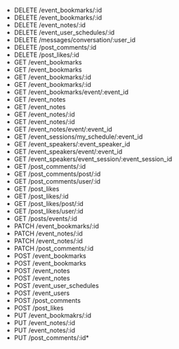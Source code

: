 * DELETE /event_bookmarks/:id
* DELETE /event_bookmarks/:id
* DELETE /event_notes/:id
* DELETE /event_user_schedules/:id
* DELETE /messages/conversation/:user_id
* DELETE /post_comments/:id
* DELETE /post_likes/:id
* GET /event_bookmarks
* GET /event_bookmarks
* GET /event_bookmarks/:id
* GET /event_bookmarks/:id
* GET /event_bookmarks/event/:event_id
* GET /event_notes
* GET /event_notes
* GET /event_notes/:id
* GET /event_notes/:id
* GET /event_notes/event/:event_id
* GET /event_sessions/my_schedule/:event_id
* GET /event_speakers/:event_speaker_id
* GET /event_speakers/event/:event_id
* GET /event_speakers/event_session/:event_session_id
* GET /post_comments/:id
* GET /post_comments/post/:id
* GET /post_comments/user/:id
* GET /post_likes
* GET /post_likes/:id
* GET /post_likes/post/:id
* GET /post_likes/user/:id
* GET /posts/events/:id
* PATCH /event_bookmarks/:id
* PATCH /event_notes/:id
* PATCH /event_notes/:id
* PATCH /post_comments/:id
* POST /event_bookmarks
* POST /event_bookmarks
* POST /event_notes
* POST /event_notes
* POST /event_user_schedules
* POST /event_users
* POST /post_comments
* POST /post_likes
* PUT /event_bookmakrs/:id
* PUT /event_notes/:id
* PUT /event_notes/:id
* PUT /post_comments/:id* 